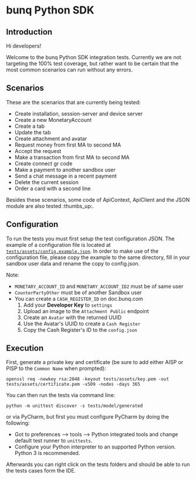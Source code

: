 # bunq Python SDK

## Introduction
Hi developers!


Welcome to the bunq Python SDK integration tests. Currently we are not
targeting the 100% test coverage, but rather want to be certain that the most
common scenarios can run without any errors.


## Scenarios 

These are the scenarios that are currently being tested:
* Create installation, session-server and device server
* Create a new MonetaryAccount
* Create a tab
* Update the tab
* Create attachment and avatar
* Request money from first MA to second MA
* Accept the request
* Make a transaction from first MA to second MA
* Create connect gr code
* Make a payment to another sandbox user
* Send a chat message in a recent payment
* Delete the current session
* Order a card with a second line

Besides these scenarios, some code of ApiContext, ApiClient and the JSON module 
are also tested :thumbs_up:.

## Configuration

To run the tests you must first setup the test configuration JSON. The example
of a configuration file is located at [`tests/assets/config.example.json`](./assets/config.example.json).
In order to make use of the configuration file, please copy the example to the
same directory, fill in your sandbox user data and rename the copy to config.json.

Note:
* `MONETARY_ACCOUNT_ID` and `MONETARY_ACCOUNT_ID2` must be of same user
* `CounterPartyOther` must be of another Sandbox user
* You can create a `CASH_REGISTER_ID` on doc.bunq.com
    1. Add your **Developer Key** to `settings`
    2. Upload an image to the `Attachment Public` endpoint
    3. Create an `Avatar` with the returned UUID
    4. Use the Avatar's UUID to create a `Cash Register`
    5. Copy the Cash Register's ID to the `config.json`

## Execution
First, generate a private key and certificate (be sure to add either AISP or PISP to the `Common Name` when prompted):
```
openssl req -newkey rsa:2048 -keyout tests/assets/key.pem -out tests/assets/certificate.pem -x509 -nodes -days 365
```

You can then run the tests via command line: 

```
python -m unittest discover -s tests/model/generated
```  

or via PyCharm, but first you must configure PyCharm by doing the following:
* Got to preferences --> tools --> Python integrated tools and change default
test runner to `unittests`.
* Configure your Python interpreter to an supported Python version. Python 3 is
recommended.

Afterwards you can right click on the tests folders and should be able to run
the tests cases form the IDE.
